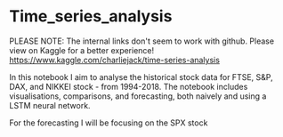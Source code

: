 # Time_series_analysis

PLEASE NOTE: The internal links don't seem to work with github. 
Please view on Kaggle for a better experience! https://www.kaggle.com/charliejack/time-series-analysis

In this notebook I aim to analyse the historical stock data for FTSE, S&P, DAX, and NIKKEI stock - from 1994-2018. The notebook includes visualisations, comparisons, and forecasting, both naively and using a LSTM neural network.

For the forecasting I will be focusing on the SPX stock
